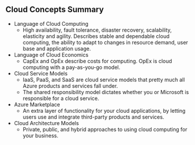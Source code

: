 
## Cloud Concepts Summary
* Language of Cloud Computing
	* High availability, fault tolerance, disaster recovery, scalability, elasticity and agility. Describes stable and dependable cloud computing, the ability to adapt to changes in resource demand, user base and application usage.
* Language of Cloud Economics
	* CapEx and OpEx describe costs for computing. OpEx is cloud computing with a pay-as-you-go model.
* Cloud Service Models
	* IaaS, PaaS, and SaaS are cloud service models that pretty much all Azure products and services fall under.
	* The shared responsibility model dictates whether you or Microsoft is responsible for a cloud service.
* Azure Marketplace
	* An extra layer of functionality for your cloud applications, by letting users use and integrate third-party products and services.
* Cloud Architecture Models
	* Private, public, and hybrid approaches to using cloud computing for your business.
